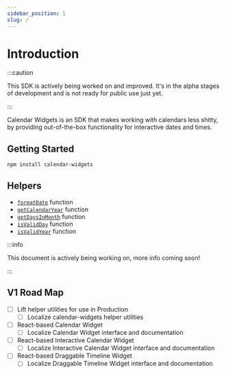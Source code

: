 ```yaml
---
sidebar_position: 1
slug: /
---
```


# Introduction

:::caution

This SDK is actively being worked on and improved. It's in the alpha stages of development and is not ready for public use just yet.

:::

Calendar Widgets is an SDK that makes working with calendars less shitty, by providing out-of-the-box functionality for interactive dates and times.

## Getting Started

```shell
npm install calendar-widgets
```

## Helpers 

- [`formatDate`](https://calendar-widgets.com/helpers/formatDate) function
- [`getCalendarYear`](https://calendar-widgets.com/helpers/getCalendarYear) function
- [`getDaysInMonth`](https://calendar-widgets.com/helpers/getDaysInMonth) function
- [`isValidDay`](https://calendar-widgets.com/helpers/isValidDay) function
- [`isValidYear`](https://calendar-widgets.com/helpers/isValidYear) function


:::info

This document is actively being working on, more info coming soon!

:::

## V1 Road Map

- [ ] Lift helper utilities for use in Production
  - [ ] Localize calendar-widgets helper utilities
- [ ] React-based Calendar Widget
  - [ ] Localize Calendar Widget interface and documentation
- [ ] React-based Interactive Calendar Widget
  - [ ] Localize Interactive Calendar Widget interface and documentation
- [ ] React-based Draggable Timeline Widget
  - [ ] Localize Draggable Timeline Widget interface and documentation
